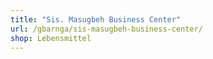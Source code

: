 ```yaml
---
title: "Sis. Masugbeh Business Center"
url: /gbarnga/sis-masugbeh-business-center/
shop: Lebensmittel
---
```


